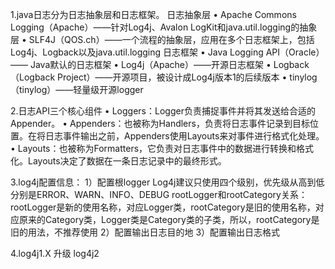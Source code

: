 1.java日志分为日志抽象层和日志框架。
	日志抽象层
	• Apache Commons Logging（Apache）——针对Log4j、Avalon LogKit和java.util.logging的抽象层
	• SLF4J（QOS.ch）——一个流程的抽象层，应用在多个日志框架上，包括Log4j、Logback以及java.util.logging
	日志框架
	• Java Logging API（Oracle）—— Java默认的日志框架
	• Log4j（Apache）——开源日志框架
	• Logback（Logback Project）——开源项目，被设计成Log4j版本1的后续版本
	• tinylog（tinylog）——轻量级开源logger

2.日志API三个核心组件
	• Loggers：Logger负责捕捉事件并将其发送给合适的Appender。
	• Appenders：也被称为Handlers，负责将日志事件记录到目标位置。在将日志事件输出之前，Appenders使用Layouts来对事件进行格式化处理。
	• Layouts：也被称为Formatters，它负责对日志事件中的数据进行转换和格式化。Layouts决定了数据在一条日志记录中的最终形式。

3.log4j配置信息：
	1）配置根logger
		Log4j建议只使用四个级别，优先级从高到低分别是ERROR、WARN、INFO、DEBUG
	   rootLogger和rootCategory关系：rootLogger是新的使用名称，对应Logger类，rootCategory是旧的使用名称，对应原来的Category类，Logger类是Category类的子类，所以，rootCategory是旧的用法，不推荐使用
	2）配置输出日志目的地
	3）配置输出日志格式

4.log4j1.X 升级 log4j2